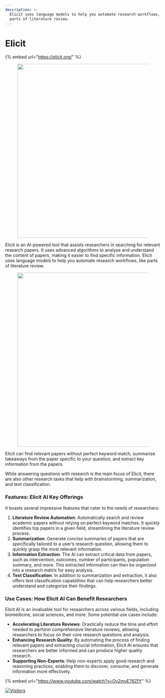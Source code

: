 ```yaml
---
description: >-
  Elicit uses language models to help you automate research workflows, like
  parts of literature review.
---
```


# Elicit

{% embed url="https://elicit.org/" %}

<figure><img src="https://miro.medium.com/v2/resize:fit:1400/format:webp/1*kAqkI_6ay1CtYNEUHXl6Ow.png" alt="" width="563"><figcaption></figcaption></figure>

Elicit is an AI-powered tool that assists researchers in searching for relevant research papers. It uses advanced algorithms to analyse and understand the content of papers, making it easier to find specific information. Elicit uses language models to help you automate research workflows, like parts of literature review.

<figure><img src="https://i0.wp.com/www.trendingaitools.com/wp-content/uploads/2023/05/Elicit-AI.jpg" alt="" width="563"><figcaption></figcaption></figure>

Elicit can find relevant papers without perfect keyword match, summarize takeaways from the paper specific to your question, and extract key information from the papers.

While answering questions with research is the main focus of Elicit, there are also other research tasks that help with brainstorming, summarization, and text classification.

### **Features: Elicit AI Key Offerings**

It boasts several impressive features that cater to the needs of researchers:

1. **Literature Review Automation**: Automatically search and review academic papers without relying on perfect keyword matches. It quickly identifies top papers in a given field, streamlining the literature review process.
2. **Summarization**: Generate concise summaries of papers that are specifically tailored to a user’s research question, allowing them to quickly grasp the most relevant information.
3. **Information Extraction**: The AI can extract critical data from papers, such as intervention, outcomes, number of participants, population summary, and more. This extracted information can then be organized into a research matrix for easy analysis.
4. **Text Classification**: In addition to summarization and extraction, it also offers text classification capabilities that can help researchers better understand and categorize their findings.

### **Use Cases: How Elicit AI Can Benefit Researchers**

Elicit AI is an invaluable tool for researchers across various fields, including biomedicine, social sciences, and more. Some potential use cases include:

* **Accelerating Literature Reviews**: Drastically reduce the time and effort needed to perform comprehensive literature reviews, allowing researchers to focus on their core research questions and analysis.
* **Enhancing Research Quality**: By automating the process of finding relevant papers and extracting crucial information, Elicit AI ensures that researchers are better informed and can produce higher quality research.
* **Supporting Non-Experts**: Help non-experts apply good research and reasoning practices, enabling them to discover, consume, and generate information more effectively.

{% embed url="https://www.youtube.com/watch?v=Oy2myE76ZfY" %}

[![Visitors](https://api.visitorbadge.io/api/visitors?path=https%3A%2F%2Fgithub.com%2Fdrshahizan\&labelColor=%23697689\&countColor=%23555555\&style=plastic)](https://visitorbadge.io/status?path=https%3A%2F%2Fgithub.com%2Fdrshahizan)
